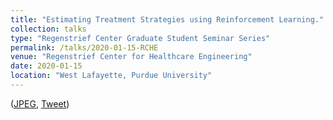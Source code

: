 ```yaml
---
title: "Estimating Treatment Strategies using Reinforcement Learning."
collection: talks
type: "Regenstrief Center Graduate Student Seminar Series"
permalink: /talks/2020-01-15-RCHE
venue: "Regenstrief Center for Healthcare Engineering"
date: 2020-01-15
location: "West Lafayette, Purdue University"
---
```


([JPEG](https://drive.google.com/file/d/1K7p8P-vo8JVxwiRp66EP8evZlWbQAcT7/view), [Tweet](https://twitter.com/PurdueCS/status/1219622202196267008?s=20))